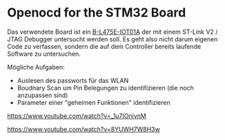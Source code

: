 # Openocd for the STM32 Board

Das verwendete Board ist ein [B-L475E-IOT01A](https://os.mbed.com/platforms/ST-Discovery-L475E-IOT01A/) der mit einem ST-Link V2 / JTAG Debugger untersucht werden soll. Es geht also nicht darum eigenen Code zu verfassen, sondern die auf dem Controller bereits laufende Software zu untersuchen.

Mögliche Aufgaben:

+ Auslesen des passworts für das WLAN
+ Boudnary Scan um Pin Belegungen zu identifizieren (die noch anzupassen sind)
+ Parameter einer "geheimen Funktionen" identifizieren 

https://www.youtube.com/watch?v=_1u7IOnivnM

https://www.youtube.com/watch?v=8YUWH7W8H3w
